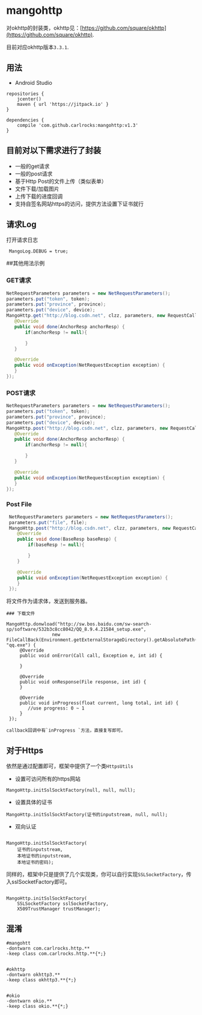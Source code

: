 # mangohttp

对okhttp的封装类，okhttp见：[https://github.com/square/okhttp](https://github.com/square/okhttp).

目前对应okhttp版本`3.3.1`.

## 用法

* Android Studio

```
repositories {
    jcenter()
    maven { url 'https://jitpack.io' }
}

dependencies {
    compile 'com.github.carlrocks:mangohttp:v1.3'
}
```


## 目前对以下需求进行了封装
* 一般的get请求
* 一般的post请求
* 基于Http Post的文件上传（类似表单）
* 文件下载/加载图片
* 上传下载的进度回调
* 支持自签名网站https的访问，提供方法设置下证书就行


## 请求Log

打开请求日志

```
 MangoLog.DEBUG = true;
```

##其他用法示例

### GET请求

```java
NetRequestParameters parameters = new NetRequestParameters();
parameters.put("token", token);
parameters.put("province", province);
parameters.put("device", device);
MangoHttp.get("http://blog.csdn.net", clzz, parameters, new RequestCallback<AnchorResp>() {
   @Override
   public void done(AnchorResp anchorResp) {
       if(anchorResp != null){

       }
   }

   @Override
   public void onException(NetRequestException exception) {
   }
});
```

### POST请求

```java
NetRequestParameters parameters = new NetRequestParameters();
parameters.put("token", token);
parameters.put("province", province);
parameters.put("device", device);
MangoHttp.post("http://blog.csdn.net", clzz, parameters, new RequestCallback<AnchorResp>() {
   @Override
   public void done(AnchorResp anchorResp) {
       if(anchorResp != null){

       }
   }

   @Override
   public void onException(NetRequestException exception) {
   }
});

```

### Post File

```java
 NetRequestParameters parameters = new NetRequestParameters();
 parameters.put("file", file);
 MangoHttp.post("http://blog.csdn.net", clzz, parameters, new RequestCallback<BaseResp>() {
    @Override
    public void done(BaseResp baseResp) {
        if(baseResp != null){

        }
    }

    @Override
    public void onException(NetRequestException exception) {
    }
 });
```
将文件作为请求体，发送到服务器。

```
### 下载文件

MangoHttp.donwload("http://sw.bos.baidu.com/sw-search-sp/software/532b3c8cc8042/QQ_8.9.4.21584_setup.exe",
                 new FileCallBack(Environment.getExternalStorageDirectory().getAbsolutePath(), "qq.exe") {
     @Override
     public void onError(Call call, Exception e, int id) {

     }

     @Override
     public void onResponse(File response, int id) {
     }

     @Override
     public void inProgress(float current, long total, int id) {
        //use progress: 0 ~ 1
     }
 });

callback回调中有`inProgress `方法，直接复写即可。
```

## 对于Https

依然是通过配置即可，框架中提供了一个类`HttpsUtils`

* 设置可访问所有的https网站

```
MangoHttp.initSslSocktFactory(null, null, null);
```

* 设置具体的证书

```
MangoHttp.initSslSocktFactory(证书的inputstream, null, null);
```

* 双向认证

```

MangoHttp.initSslSocktFactory(
	证书的inputstream,
	本地证书的inputstream,
	本地证书的密码);
```

同样的，框架中只是提供了几个实现类，你可以自行实现`SSLSocketFactory`，传入sslSocketFactory即可。


```

MangoHttp.initSslSocktFactory(
	SSLSocketFactory sslSocketFactory,
	X509TrustManager trustManager);
```

## 混淆

```
#mangohtt
-dontwarn com.carlrocks.http.**
-keep class com.carlrocks.http.**{*;}


#okhttp
-dontwarn okhttp3.**
-keep class okhttp3.**{*;}


#okio
-dontwarn okio.**
-keep class okio.**{*;}


```






